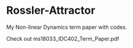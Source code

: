 # Rossler-Attractor
My Non-linear Dynamics term paper with codes. 

Check out ms18033_IDC402_Term_Paper.pdf 

